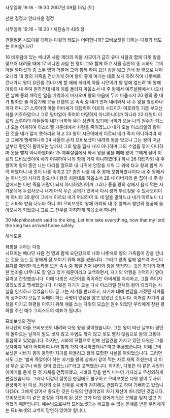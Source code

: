 사무엘하 19:16 - 19:30 
2007년 09월 15일 (토)

선한 결정과 안타까운 결정



사무엘하 19:16 - 19:30 / 새찬송가 495 장


관찰질문
시므이를 대하는 다윗의 태도는 어떠합니까? 
므비보셋을 대하는 다윗의 태도는 어떠합니까?

16 바후림에 있는 베냐민 사람 게라의 아들 시므이가 급히 유다 사람과 함께 다윗 왕을 맞으러 내려올 때에 17 베냐민 사람 천 명이 그와 함께 하고 사울 집안의 종 시바도 그의 아들 열다섯과 종 스무 명과 더불어 그와 함께 하여 요단 강을 밟고 건너 왕 앞으로 나아오니라 18 왕의 가족을 건너가게 하며 왕이 좋게 여기는 대로 쓰게 하려 하여 나룻배로 건너가니 왕이 요단을 건너가게 할 때에 게라의 아들 시므이가 왕 앞에 엎드려 19 왕께 아뢰되 내 주여 원하건대 내게 죄를 돌리지 마옵소서 내 주 왕께서 예루살렘에서 나오시던 날에 종의 패역한 일을 기억하지 마시오며 왕의 마음에 두지 마옵소서 20 왕의 종 내가 범죄한 줄 아옵기에 오늘 요셉의 온 족속 중 내가 먼저 내려와서 내 주 왕을 영접하나이다 하니 21 스루야의 아들 아비새가 대답하여 이르되 시므이가 여호와의 기름 부으신 자를 저주하였으니 그로 말미암아 죽어야 마땅하지 아니하니이까 하니라 22 다윗이 이르되 스루야의 아들들아 내가 너희와 무슨 상관이 있기에 너희가 오늘 나의 원수가 되느냐 오늘 어찌하여 이스라엘 가운데에서 사람을 죽이겠느냐 내가 오늘 이스라엘의 왕이 된 것을 내가 알지 못하리요 하고 23 왕이 시므이에게 이르되 네가 죽지 아니하리라 하고 그에게 맹세하니라 24 사울의 손자 므비보셋이 내려와 왕을 맞으니 그는 왕이 떠난 날부터 평안히 돌아오는 날까지 그의 발을 맵시 내지 아니하며 그의 수염을 깎지 아니하며 옷을 빨지 아니하였더라 25 예루살렘에서 와서 왕을 맞을 때에 왕이 그에게 물어 이르되 므비보셋이여 네가 어찌하여 나와 함께 가지 아니하였더냐 하니 26 대답하되 내 주 왕이여 왕의 종인 나는 다리를 절므로 내 나귀에 안장을 지워 그 위에 타고 왕과 함께 가려 하였더니 내 종이 나를 속이고 27 종인 나를 내 주 왕께 모함하였나이다 내 주 왕께서는 하나님의 사자와 같으시니 왕의 처분대로 하옵소서 28 내 아버지의 온 집이 내 주 왕 앞에서는 다만 죽을 사람이 되지 아니하였나이까 그러나 종을 왕의 상에서 음식 먹는 자 가운데에 두셨사오니 내게 아직 무슨 공의가 있어서 다시 왕께 부르짖을 수 있사오리이까 하니라 29 왕이 그에게 이르되 네가 어찌하여 또 네 일을 말하느냐 내가 이르노니 너는 시바와 밭을 나누라 하니 30 므비보셋이 왕께 아뢰되 내 주 왕께서 평안히 왕궁에 돌아오시게 되었으니 그로 그 전부를 차지하게 하옵소서 하니라  

30 Mephibosheth said to the king, Let him take everything, now that my lord the king has arrived home safely.

해석도움





화평을 구하는 다윗  
시므이는 베냐민 사람 천 명과 함께 요단강으로 나와 나룻배로 왕의 가족들이 강을 건너는 것을 돕는 등 왕에게 잘 보이기 위해 애를 썼습니다. 그리고 왕의 앞에 엎드려 자신이 유다를 제외한 이스라엘 모든 족속 중 제일 먼저 내려와 왕을 영접하는 것은 자기의 패역한 범죄를 너무나도 잘 알고 있기 때문이라고 고백하면서, 자기의 악행을 기억하지 말아달라고 간청했습니다. 이에 다윗은 시므이를 죽이려는 아비새를 저지하고, 그를 죽이지 않겠노라고 맹세했습니다. 다윗은 자기가 오늘 다시 이스라엘 전체의 왕이 되었다는 사실을 인식하고 있었습니다. 곧 그는 자기를 반대하고, 자기에 대해 반감을 가졌던 지파들의 상처까지 보듬고 싸매야 하는 사명이 있음을 알고 있었던 것입니다. 이처럼 자기의 감정을 이기고 화평을 이루기 위해 애를 쓰는 다윗의 모습은 원수 되었던 우리에게 참된 평화를 주신 예수 그리스도의 예표가 됩니다.    

므비보셋의 전부  
요나단의 아들 므비보셋도 내려와 다윗 왕을 맞이했습니다. 그는 왕이 떠난 날부터 평안히 돌아오는 날까지 발도 씻지 않고 수염도 깎지 않고 옷도 빨지 않음으로 왕의 고통에 동참하고 있었습니다. 하지만, 시바의 모함으로 인해 선입견을 가지고 있던 다윗은 그를 보자마자 ‘네가 어찌하여 나와 함께 가지 아니하였더냐?’하고 추궁했습니다. 이에 므비보셋은 시바가 몸이 불편한 자기를 따돌리고 왕께 모함한 사실을 아뢰었습니다. 그러면서도 그는 ‘벌써 죽었어야 하는 자기를 왕의 상에서 같이 먹는 자로 세워 주셨는데 더 이상 무슨 요구나 바랄 것이 있겠느냐?’라고 고백했습니다. 하지만, 다윗은 이 같은 사정의 이야기를 듣게 된 것 자체를 언짢아했고, 시바와 땅을 반씩 나누어 가지라고 무성의하게 판결했습니다. 그러나 이같이 잘못된 판결에도 불구하고 므비보셋은 다윗 왕이 무사히 환궁하게 된 이상, 자신의 소유 전부를 시바가 차지해도 괜찮다고 하며 기뻐하고 있습니다(30). 그에게 있어서 중요한 것은 다윗의 안녕이었지 자기 재산이 아니었던 것입니다. 므비보셋이 이 같은 충정을 가지게 된 것은 그가 다윗 왕에게 입은 은혜를 잊지 않고 기억했기 때문입니다. 예수님으로부터 므비보셋과는 비교할 수 없는 은혜를 받은 우리에게는 므비보셋의 고백이 당연히 있어야 합니다.